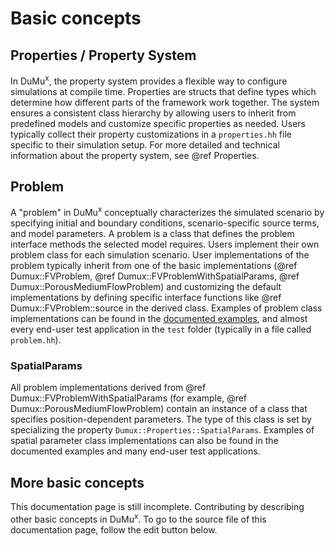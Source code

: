 # Basic concepts

## Properties / Property System
In DuMu<sup>x</sup>, the property system provides a flexible way to configure simulations at compile time. Properties are structs that define types which determine how different parts of the framework work together. The system ensures a consistent class hierarchy by allowing users to inherit from predefined models and customize specific properties as needed.
Users typically collect their property customizations in a `properties.hh` file specific to their simulation setup. For more detailed and technical information about the property system, see @ref Properties.

## Problem
A "problem" in DuMu<sup>x</sup> conceptually characterizes the simulated scenario by specifying initial and boundary conditions, scenario-specific source terms, and model parameters. A problem is a class that defines the problem interface methods the selected model requires. Users implement their own problem class for each simulation scenario. User implementations of the problem typically inherit from one of the basic implementations (@ref Dumux::FVProblem, @ref Dumux::FVProblemWithSpatialParams, @ref Dumux::PorousMediumFlowProblem) and customizing the default implementations by defining specific interface functions like @ref Dumux::FVProblem::source in the derived class. Examples of problem class implementations can be found in the [documented examples](https://git.iws.uni-stuttgart.de/dumux-repositories/dumux/tree/master/examples), and almost every end-user test application in the `test` folder (typically in a file called `problem.hh`).

### SpatialParams
All problem implementations derived from @ref Dumux::FVProblemWithSpatialParams (for example, @ref Dumux::PorousMediumFlowProblem) contain an instance of a class that specifies position-dependent parameters. The type of this class is set by specializing the property `Dumux::Properties::SpatialParams`. Examples of spatial parameter class implementations can also be found in the documented examples and many end-user test applications.

## More basic concepts
This documentation page is still incomplete. Contributing by describing other basic concepts in DuMu<sup>x</sup>.
To go to the source file of this documentation page, follow the edit button below.

